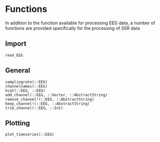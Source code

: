 # Functions

In addition to the function available for processing EEG data,
a number of functions are provided specifically for the processing of SSR data


## Import

```@docs
read_EEG
```

## General


```@docs
samplingrate(::EEG)
channelnames(::EEG)
hcat(::EEG, ::EEG)
add_channel(::EEG, ::Vector, ::AbstractString)
remove_channel!(::EEG, ::AbstractString)
keep_channel!(::EEG, ::AbstractString)
trim_channel(::EEG, ::Int)
```


## Plotting

```@docs
plot_timeseries(::EEG)
```


